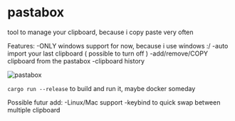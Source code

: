 # pastabox

tool to manage your clipboard, because i copy paste very often

Features:
-ONLY windows support for now, because i use windows :/
-auto import your last clipboard ( possible to turn off )
-add/remove/COPY clipboard from the pastabox
-clipboard history


![pastabox](https://i.imgur.com/ojJGmMR.png)


```cargo run --release``` to build and run it, maybe docker someday


Possible futur add:
-Linux/Mac support
-keybind to quick swap between multiple clipboard
